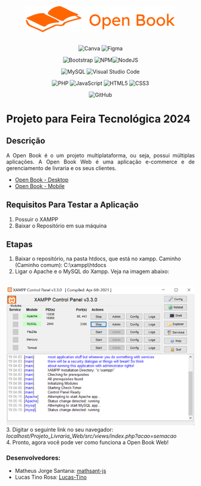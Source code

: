 <div align="center">
  <img src="src/assets/imgs/static/logo.svg" alt="Logo Open Book" width="400">
</div>

<br>

<div align="center">

![Canva](https://img.shields.io/badge/Canva-%2300C4CC.svg?style=for-the-badge&logo=Canva&logoColor=white)
![Figma](https://img.shields.io/badge/figma-%23F24E1E.svg?style=for-the-badge&logo=figma&logoColor=white)

![Bootstrap](https://img.shields.io/badge/bootstrap-%238511FA.svg?style=for-the-badge&logo=bootstrap&logoColor=white)
![NPM](https://img.shields.io/badge/NPM-%23CB3837.svg?style=for-the-badge&logo=npm&logoColor=white)![NodeJS](https://img.shields.io/badge/node.js-6DA55F?style=for-the-badge&logo=node.js&logoColor=white)

![MySQL](https://img.shields.io/badge/mysql-4479A1.svg?style=for-the-badge&logo=mysql&logoColor=white)
![Visual Studio Code](https://img.shields.io/badge/Visual%20Studio%20Code-0078d7.svg?style=for-the-badge&logo=visual-studio-code&logoColor=white)

![PHP](https://img.shields.io/badge/php-%23777BB4.svg?style=for-the-badge&logo=php&logoColor=white)
![JavaScript](https://img.shields.io/badge/javascript-%23323330.svg?style=for-the-badge&logo=javascript&logoColor=%23F7DF1E)
![HTML5](https://img.shields.io/badge/html5-%23E34F26.svg?style=for-the-badge&logo=html5&logoColor=white)
![CSS3](https://img.shields.io/badge/css3-%231572B6.svg?style=for-the-badge&logo=css3&logoColor=white)

![GitHub](https://img.shields.io/badge/github-%23121011.svg?style=for-the-badge&logo=github&logoColor=white)
</div>

# Projeto para Feira Tecnológica 2024

## Descrição

<p style="text-align: justify;">A Open Book é o um projeto multiplataforma, ou seja, possui múltiplas aplicações. A Open Book Web é uma aplicação e-commerce e de gerenciamento de livraria e os seus clientes.</p>

<ul>
  <li>
    <a href="https://github.com/mathsant-js/Projeto_Livraria_Desktop">Open Book - Desktop</a>
  </li>
  <li>
    <a href="https://github.com/mathsant-js/Projeto_Livraria_Mobile/tree/reworked">Open Book - Mobile</a>
  </li>
</ul>

## Requisitos Para Testar a Aplicação
1. Possuir o XAMPP
2. Baixar o Repositório em sua máquina

## Etapas

1. Baixar o repositório, na pasta htdocs, que está no xampp. Caminho (Caminho comum): C:\xampp\htdocs
2. Ligar o Apache e o MySQL do Xampp. Veja na imagem abaixo: 
<br>
<img src="docs/imgs/xamppControlPanelpng.png">
3. Digitar o seguinte link no seu navegador: <i>localhost/Projeto_Livraria_Web/src/views/index.php?acao=semacao</i>
<br>
4. Pronto, agora você pode ver como funciona a Open Book Web!

### <p style="font-weight: bold">Desenvolvedores:</p>

<ul>
  <li>Matheus Jorge Santana: <a href="https://github.com/mathsant-js" target="_blank">mathsant-js</a></li>
  <li>Lucas Tino Rosa: <a href="https://github.com/Lucas-Tino">Lucas-Tino</a></li>
</ul>
